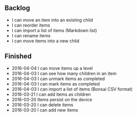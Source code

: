 
## Backlog

  - I can move an item into an existing child
  - I can reorder items
  - I can import a list of items (Markdown list)
  - I can rename items
  - I can move items into a new child

## Finished

  - 2016-04-04 I can move items up a level
  - 2016-04-03 I can see how many children in an item
  - 2016-04-03 I can unmark items as completed
  - 2016-04-03 I can mark items as completed
  - 2016-04-03 I can import a list of items (Bonsai CSV format)
  - 2016-03-21 I can add items as children
  - 2016-03-20 Items persist on the device
  - 2016-03-20 I can delete items
  - 2016-03-20 I can add new items
